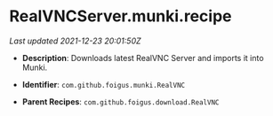 # RealVNCServer.munki.recipe

_Last updated 2021-12-23 20:01:50Z_

- **Description**: Downloads latest RealVNC Server and imports it into Munki.

- **Identifier**: `com.github.foigus.munki.RealVNC`

- **Parent Recipes**: `com.github.foigus.download.RealVNC`

